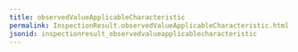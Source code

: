```yaml
---
title: observedValueApplicableCharacteristic
permalink: InspectionResult.observedValueApplicableCharacteristic.html
jsonid: inspectionresult_observedvalueapplicablecharacteristic
---
```

